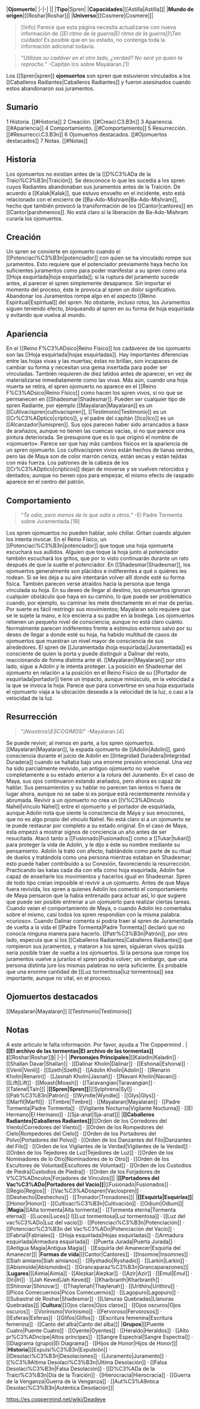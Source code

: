 

|**Ojomuerto**|
|-|-|
||
|**Tipo**|Spren|
|**Capacidades**|[[Astilla\|Astilla]]|
|**Mundo de origen**|[[Roshar\|Roshar]]|
|**Universo**|[[Cosmere\|Cosmere]]|

> [!info] Parece que esta página necesita actualizarse con nueva información de *[[El ritmo de la guerra\|El ritmo de la guerra]]*!¡Ten cuidado! Es posible que en su estado, no contenga toda la información adicional todavía.

>“*Utilizas su cadáver en el otro lado, ¿verdad? No seré yo quien te reproche.*”
\-Capitán Ico sobre Mayalaran.[1]


Los [[Spren\|spren]] **ojomuertos** son spren que estuvieron vinculados a los [[Caballeros Radiantes\|Caballeros Radiantes]] y fueron asesinados cuando estos abandonaron sus juramentos.


## Sumario

1 Historia. [[#Historia]] 
2 Creación. [[#Creaci.C3.B3n]] 
3 Apariencia. [[#Apariencia]] 
4 Comportamiento. [[#Comportamiento]] 
5 Resurrección. [[#Resurrecci.C3.B3n]] 
6 Ojomuertos destacados. [[#Ojomuertos destacados]] 
7 Notas. [[#Notas]] 


## Historia
Los ojomuertos no existían antes de la [[D%C3%ADa de la Traici%C3%B3n\|Traición]]. Se desconoce lo que les sucedía a los spren cuyos Radiantes abandonaban sus juramentos antes de la Traición. De acuerdo a [[Kalak\|Kalak]], que estuvo envuelto en el incidente, esto está relacionado con el encierro de [[Ba-Ado-Mishram\|Ba-Ado-Mishram]], hecho que también provocó la transformación de los [[Cantor\|cantores]] en [[Cantor\|parshmenios]]. No está claro si la liberación de Ba-Ado-Mishram curaría los ojomuertos.

## Creación
Un spren se convierte en ojomuerto cuando el [[Potenciaci%C3%B3n\|potenciador]] con quien se ha vinculado rompe sus juramentos. Esto requiere que el potenciador previamente haya hecho los suficientes juramentos como para poder manifestar a su spren como una [[Hoja esquirlada\|hoja esquirlada]]; si la ruptura del juramento sucede antes, al parecer el spren simplemente desaparece. Sin importar el momento del proceso, éste le provoca al spren un dolor significativo.
Abandonar los Juramentos rompe algo en el aspecto [[Reino Espiritual\|Espiritual]] del spren. No obstante, incluso rotos, los Juramentos siguen teniendo efecto, bloqueando al spren en su forma de hoja esquirlada y evitando que vuelva al mundo.

## Apariencia
En el [[Reino F%C3%ADsico\|Reino Físico]] los cadáveres de los ojomuerto son las [[Hoja esquirlada\|hojas esquirladas]]. Hay importantes diferencias entre las hojas vivas y las muertas; éstas no brillan, son incapaces de cambiar su forma y necesitan una gema insertada para poder ser vinculadas. También requieren de diez latidos antes de aparecer, en vez de materializarse inmediatamente como las vivas. Más aún, cuando una hoja muerta se retira, el spren ojomuerto no aparece en el [[Reino F%C3%ADsico\|Reino Físico]] como hacen los spren vivos, si no que se permanecen en [[Shadesmar\|Shadesmar]].
Pueden ser cualquier tipo de spren Radiante, por ejemplo [[Mayalaran\|Mayalaran]] es un [[Cultivacispren\|cultivacispren]], [[Testimonio\|Testimonio]] es un [[Cr%C3%ADptico\|críptico]], y el padre del capitán [[Ico\|Ico]] es un [[Alcanzador\|lumispren]]. Sus ojos parecen haber sido arrancados a base de arañazos, aunque no tienen las cuencas vacías, si no que parece una pintura deteriorada. Se presupone que es lo que originó el nombre de «ojomuerto».
Parece ser que hay más cambios físicos en la apariencia de un spren ojomuerto. Los cultivacispren vivos están hechos de lianas verdes, pero las de Maya son de color marrón ceniza, están secas y están tejidas con más fuerza. Los patrones de la cabeza de los [[Cr%C3%ADptico\|crípticos]] dejan de moverse y se vuelven retorcidos y dentados; aunque no tienen ojos para empezar, el mismo efecto de raspado aparece en el centro del patrón.

## Comportamiento
>“*Te odia, pero menos de lo que odia a otros.*”
\-El Padre Tormenta sobre Juramentada.[19]


Los spren ojomuertos no pueden hablar, solo chillar. Gritan cuando alguien los intenta invocar. En el Reino Físico, un [[Potenciaci%C3%B3n\|potenciador]] que toque una hoja ojomuerta escuchará sus aullidos. Alguien que toque la hoja junto al potenciador también escuchará los gritos, que por lo visto continuarán durante un rato después de que la suelte el potenciador.
En [[Shadesmar\|Shadesmar]], los ojomuertos generalmente son plácidos e indiferentes a qué o quiénes les rodean. Si se les deja a su aire intentarán volver allí donde esté su forma física. También parecen verse atraídos hacia la persona que tenga vinculada su hoja. En su deseo de llegar al destino, los ojomuertos ignoran cualquier obstáculo que haya en su camino, lo que puede ser problemático cuando, por ejemplo, su caminar les mete directamente en el mar de perlas. Por suerte es fácil restringir sus movimientos; Mayalaran solo requiere que se le sujete la mano, e Ico encierra a su padre en la bodega.
Los ojomuertos retienen un pequeño nivel de consciencia; aunque no está claro cuánto. Normalmente parecen indiferentes frente a estímulos externos salvo por su deseo de llegar a donde esté su hoja, ha habido multitud de casos de ojomuertos que muestran un nivel mayor de consciencia de sus alrededores. El spren de [[Juramentada (hoja esquirlada)\|Juramentada]] es consciente de quien la porta y puede distinguir a Dalinar del resto, reaccionando de forma distinta ante él. [[Mayalaran\|Mayalaran]] por otro lado, sigue a Adolin y le intenta proteger.
La posición en Shadesmar del ojomuerto en relación a la posición en el Reino Físico de su [[Portador de esquirlada\|portador]] tiene un impacto, aunque minúsculo, en la velocidad a la que se invoca la hoja. Parece que para convertirse en una hoja esquirlada el ojomuerto viaja a la ubicación deseada a la velocidad de la luz, o casi a la velocidad de la luz.

## Resurrección
>“*¡Nosotros!¡ESCOGIMOS!*”
\-Mayalaran.[4]


Se puede revivir, al menos en parte, a los spren ojomuertos. [[Mayalaran\|Mayalaran]], la espada ojomuerto de [[Adolin\|Adolin]], ganó consciencia durante el juicio de Adolin en [[Integridad Duradera\|Integridad Duradera]] cuando se hallaba bajo una enorme presión emocional.
Una vez ha sido parcialmente revivido, un antiguo ojomuerto no vuelve completamente a su estado anterior a la rotura del Juramento. En el caso de Maya, sus ojos continuaron estando arañados, pero ahora es capaz de hablar. Sus pensamientos y su hablar no parecen tan lentos ni fuera de lugar ahora, aunque no se sabe si es porque está recientemente revivida y abrumada. Revivir a un ojomuerto no crea un [[V%C3%ADnculo Nahel\|vínculo Nahel]] entre el ojomuerto y el portador de esquirlada, aunque Adolin nota que siente la consciencia de Maya y sus emociones, que no es algo propio del vínculo Nahel. No está claro si a un ojomuerto se le puede restaurar por completo a su estado original.
En el caso de Maya, esta empezó a mostrar signos de conciencia un año antes de ser resucitada. Atacó tanto a [[Fusionado\|Fusionados]] como a [[Tukar\|tukari]] para proteger la vida de Adolin, y le dijo a éste su nombre mediante su pensamiento. Adolin la trató con afecto, hablándole como parte de su ritual de duelos y tratándola como una persona mientras estaban en Shadesmar; esto puede haber contribuido a su Conexión, favoreciendo la resurrección. Practicando las katas cada día con ella como hoja esquirlada, Adolin fue capaz de enseñarle los movimientos y hacerlos igual en Shadesmar.
Spren de todo tipo creían imposible el revivir a un ojomuerto. Antes de que Maya fuera revivida, los spren a quienes Adolin les comentó el comportamiento de Maya pensaron que la había entrenado para actuar así, lo que sugiere que puede ser posible entrenar a un ojomuerto para realizar ciertas tareas. Cuando veían el comportamiento de Maya, o cuando Adolin les comentaba sobre el mismo, casi todos los spren respondían con la misma palabra: «curioso». Cuando Dalinar comenta si podría traer al spren de Juramentada de vuelta a la vida el [[Padre Tormenta\|Padre Tormenta]] declaró que no conocía ninguna manera para hacerlo. [[Patr%C3%B3n\|Patrón]], por otro lado, especula que si los [[Caballeros Radiantes\|Caballeros Radiantes]] que rompieron sus juramentos, y mataron a los spren, siguieran vivos quizás sería posible traer de vuelta a los ojomuertos. Si la persona que rompe los juramentos vuelve a jurarlos el spren podría volver; sin embargo, que una persona distinta jure los mismas palabras no sería suficiente. Es probable que una enorme cantidad de [[Luz tormentosa\|luz tormentosa]] sea importante, aunque no vital, en el proceso.

## Ojomuertos destacados
[[Mayalaran\|Mayalaran]]
[[Testimonio\|Testimonio]]
## Notas

A este artículo le falta información. Por favor, ayuda a The Coppermind .
|**[[El archivo de las tormentas\|El archivo de las tormentas]] (**[[Roshar\|Roshar]]**)**|
|-|-|
|**Personajes Principales**|[[Kaladin\|Kaladin]] · [[Shallan Davar\|Shallan]] · [[Dalinar Kholin\|Dalinar]] · [[Eshonai\|Eshonai]] · [[Venli\|Venli]] · [[Szeth\|Szeth]] · [[Adolin Kholin\|Adolin]] · [[Renarin Kholin\|Renarin]] · [[Jasnah Kholin\|Jasnah]] · [[Navani Kholin\|Navani]] · [[Lift\|Lift]] · [[Moash\|Moash]] · [[Taravangian\|Taravangian]] · [[Talenel\|Taln]]|
|**[[Spren\|Spren]]**|[[Sylphrena\|Syl]] · [[Patr%C3%B3n\|Patrón]] · [[Wyndle\|Wyndle]] · [[Glys\|Glys]] · [[Marfil\|Marfil]] · [[Timbre\|Timbre]] · [[Mayalaran\|Mayalaran]] · [[Padre Tormenta\|Padre Tormenta]] · [[Vigilante Nocturna\|Vigilante Nocturna]] · [[El Hermano\|El Hermano]] · [[Sja-anat\|Sja-anat]]|
|**[[Caballeros Radiantes\|Caballeros Radiantes]]**|[[Orden de los Corredores del Viento\|Corredores del Viento]] · [[Orden de los Rompedores del Cielo\|Rompedores del Cielo]] · [[Orden de los Portadores del Polvo\|Portadores del Polvo]] · [[Orden de los Danzantes del Filo\|Danzantes del Filo]] · [[Orden de los Vigilantes de la Verdad\|Vigilantes de la Verdad]] · [[Orden de los Tejedores de Luz\|Tejedores de Luz]] · [[Orden de los Nominadores de lo Otro\|Nominadores de lo Otro]] · [[Orden de los Escultores de Voluntad\|Escultores de Voluntad]] · [[Orden de los Custodios de Piedra\|Custodios de Piedra]] · [[Orden de los Forjadores de V%C3%ADnculos\|Forjadores de Vínculos]]|
|**[[Portadores del Vac%C3%ADo\|Portadores del Vacío]]**|[[Fusionado\|Fusionados]] · [[Regio\|Regios]] · [[Vac%C3%ADospren\|Vacíospren]] · [[Deshecho\|Deshechos]] · [[Tronador\|Tronadores]]|
|**[[Esquirla\|Esquirlas]]**|[[Honor\|Honor]] · [[Cultivaci%C3%B3n\|Cultivación]] · [[Odium\|Odium]]|
|**Magia**|[[Alta tormenta\|Alta tormenta]] · [[Tormenta eterna\|Tormenta eterna]] · [[Luces\|Luces]] ([[Luz tormentosa\|Luz tormentosa]] · [[Luz del vac%C3%ADo\|Luz del vacío]]) · [[Potenciaci%C3%B3n\|Potenciación]] · [[Potenciaci%C3%B3n del Vac%C3%ADo\|Potenciación del Vacío]] · [[Fabrial\|Fabriales]] · [[Hoja esquirlada\|Hojas esquirladas]] · [[Armadura esquirlada\|Armadura esquirlada]] · [[Puerta Jurada\|Puerta Jurada]] · [[Antigua Magia\|Antigua Magia]] · [[Esquirla del Amanecer\|Esquirla del Amanecer]]|
|**Formas de vida**|[[Cantor\|Cantores]] · [[Insomne\|Insomnes]] · [[Siah aimiano\|Siah aimianos]] · [[Ryshadio\|Ryshadio]] · [[Larkin\|Larkin]] · [[Abismoide\|Abismoides]] · [[Grancaparaz%C3%B3n\|Grancaparazones]]|
|**Lugares**|[[Aimia\|Aimia]] · [[Alezkar\|Alezkar]] · [[Azir\|Azir]] · [[Emul\|Emul]] · [[Iri\|Iri]] · [[Jah Keved\|Jah Keved]] · [[Kharbranth\|Kharbranth]] · [[Shinovar\|Shinovar]] · [[Thaylenah\|Thaylenah]] · [[Urithiru\|Urithiru]] · [[Picos Comecuernos\|Picos Comecuernos]] · [[Lagopuro\|Lagopuro]] · [[Subastral de Roshar\|Shadesmar]] · [[Llanuras Quebradas\|Llanuras Quebradas]]|
|**Cultura**|[[Ojos claros\|Ojos claros]] · [[Ojos oscuros\|Ojos oscuros]] · [[Vorinismo\|Vorinismo]] · [[Fervoroso\|Fervorosos]] · [[Esferas\|Esferas]] · [[Glifos\|Glifos]] · [[Escritura femenina\|Escritura femenina]] · [[Canto del alba\|Canto del alba]]|
|**Grupos**|[[Puente Cuatro\|Puente Cuatro]] · [[Oyente\|Oyentes]] · [[Heraldo\|Heraldos]] · [[Alto pr%C3%ADncipe\|Altos príncipes]] · [[Sangre Espectral\|Sangre Espectral]] · [[Diagrama (grupo)\|El Diagrama]] · [[Hijos de Honor\|Hijos de Honor]]|
|**Historia**|[[Expulsi%C3%B3n\|Expulsión]] · [[Desolaci%C3%B3n\|Desolaciones]] · [[Juramento\|Juramento]] · [[%C3%9Altima Desolaci%C3%B3n\|Última Desolación]] · [[Falsa Desolaci%C3%B3n\|Falsa Desolación]] · [[D%C3%ADa de la Traici%C3%B3n\|Día de la Traición]] · [[Hierocracia\|Hierocracia]] · [[Guerra de la Venganza\|Guerra de la Venganza]] · [[Aut%C3%A9ntica Desolaci%C3%B3n\|Auténtica Desolación]]|



https://es.coppermind.net/wiki/Deadeye